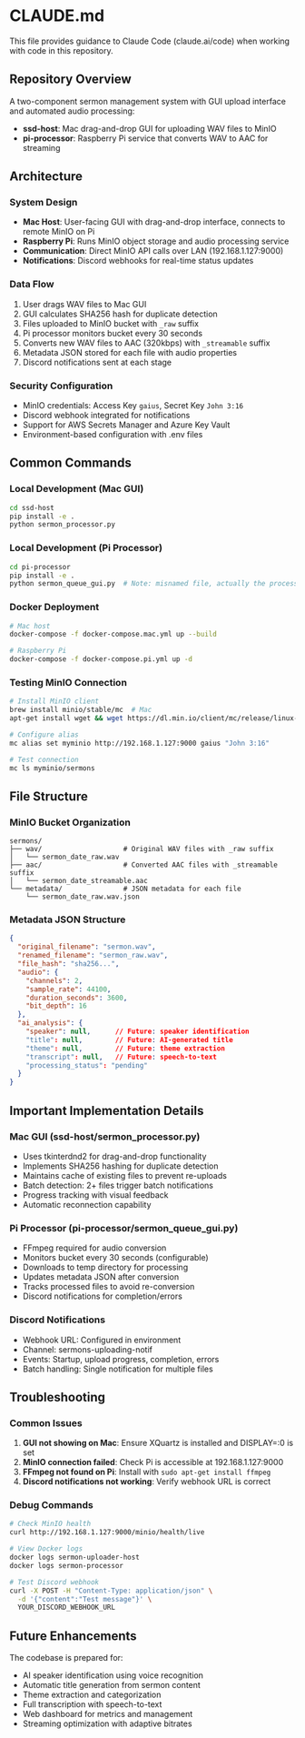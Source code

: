 # CLAUDE.md

This file provides guidance to Claude Code (claude.ai/code) when working with code in this repository.

## Repository Overview

A two-component sermon management system with GUI upload interface and automated audio processing:
- **ssd-host**: Mac drag-and-drop GUI for uploading WAV files to MinIO
- **pi-processor**: Raspberry Pi service that converts WAV to AAC for streaming

## Architecture

### System Design
- **Mac Host**: User-facing GUI with drag-and-drop interface, connects to remote MinIO on Pi
- **Raspberry Pi**: Runs MinIO object storage and audio processing service
- **Communication**: Direct MinIO API calls over LAN (192.168.1.127:9000)
- **Notifications**: Discord webhooks for real-time status updates

### Data Flow
1. User drags WAV files to Mac GUI
2. GUI calculates SHA256 hash for duplicate detection
3. Files uploaded to MinIO bucket with `_raw` suffix
4. Pi processor monitors bucket every 30 seconds
5. Converts new WAV files to AAC (320kbps) with `_streamable` suffix
6. Metadata JSON stored for each file with audio properties
7. Discord notifications sent at each stage

### Security Configuration
- MinIO credentials: Access Key `gaius`, Secret Key `John 3:16`
- Discord webhook integrated for notifications
- Support for AWS Secrets Manager and Azure Key Vault
- Environment-based configuration with .env files

## Common Commands

### Local Development (Mac GUI)
```bash
cd ssd-host
pip install -e .
python sermon_processor.py
```

### Local Development (Pi Processor)
```bash
cd pi-processor
pip install -e .
python sermon_queue_gui.py  # Note: misnamed file, actually the processor
```

### Docker Deployment
```bash
# Mac host
docker-compose -f docker-compose.mac.yml up --build

# Raspberry Pi
docker-compose -f docker-compose.pi.yml up -d
```

### Testing MinIO Connection
```bash
# Install MinIO client
brew install minio/stable/mc  # Mac
apt-get install wget && wget https://dl.min.io/client/mc/release/linux-arm/mc  # Pi

# Configure alias
mc alias set myminio http://192.168.1.127:9000 gaius "John 3:16"

# Test connection
mc ls myminio/sermons
```

## File Structure

### MinIO Bucket Organization
```
sermons/
├── wav/                    # Original WAV files with _raw suffix
│   └── sermon_date_raw.wav
├── aac/                    # Converted AAC files with _streamable suffix
│   └── sermon_date_streamable.aac
└── metadata/               # JSON metadata for each file
    └── sermon_date_raw.wav.json
```

### Metadata JSON Structure
```json
{
  "original_filename": "sermon.wav",
  "renamed_filename": "sermon_raw.wav",
  "file_hash": "sha256...",
  "audio": {
    "channels": 2,
    "sample_rate": 44100,
    "duration_seconds": 3600,
    "bit_depth": 16
  },
  "ai_analysis": {
    "speaker": null,      // Future: speaker identification
    "title": null,        // Future: AI-generated title
    "theme": null,        // Future: theme extraction
    "transcript": null,   // Future: speech-to-text
    "processing_status": "pending"
  }
}
```

## Important Implementation Details

### Mac GUI (ssd-host/sermon_processor.py)
- Uses tkinterdnd2 for drag-and-drop functionality
- Implements SHA256 hashing for duplicate detection
- Maintains cache of existing files to prevent re-uploads
- Batch detection: 2+ files trigger batch notifications
- Progress tracking with visual feedback
- Automatic reconnection capability

### Pi Processor (pi-processor/sermon_queue_gui.py)
- FFmpeg required for audio conversion
- Monitors bucket every 30 seconds (configurable)
- Downloads to temp directory for processing
- Updates metadata JSON after conversion
- Tracks processed files to avoid re-conversion
- Discord notifications for completion/errors

### Discord Notifications
- Webhook URL: Configured in environment
- Channel: sermons-uploading-notif
- Events: Startup, upload progress, completion, errors
- Batch handling: Single notification for multiple files

## Troubleshooting

### Common Issues
1. **GUI not showing on Mac**: Ensure XQuartz is installed and DISPLAY=:0 is set
2. **MinIO connection failed**: Check Pi is accessible at 192.168.1.127:9000
3. **FFmpeg not found on Pi**: Install with `sudo apt-get install ffmpeg`
4. **Discord notifications not working**: Verify webhook URL is correct

### Debug Commands
```bash
# Check MinIO health
curl http://192.168.1.127:9000/minio/health/live

# View Docker logs
docker logs sermon-uploader-host
docker logs sermon-processor

# Test Discord webhook
curl -X POST -H "Content-Type: application/json" \
  -d '{"content":"Test message"}' \
  YOUR_DISCORD_WEBHOOK_URL
```

## Future Enhancements

The codebase is prepared for:
- AI speaker identification using voice recognition
- Automatic title generation from sermon content
- Theme extraction and categorization
- Full transcription with speech-to-text
- Web dashboard for metrics and management
- Streaming optimization with adaptive bitrates